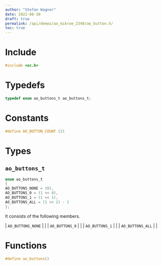 ```yaml
---
author: "Stefan Wagner"
date: 2022-08-30
draft: true
permalink: /api/demos/ao_mikroe_2340/ao_button.h/
toc: true
---
```


# Include

```c
#include <xc.h>
```

# Typedefs

```c
typedef enum ao_buttons_t ao_buttons_t;
```

# Constants

```c
#define AO_BUTTON_COUNT (2)
```

# Types

## `ao_buttons_t`

```c
enum ao_buttons_t
{
AO_BUTTONS_NONE = (0),
AO_BUTTONS_0 = (1 << 0),
AO_BUTTONS_1 = (1 << 1),
AO_BUTTONS_ALL = (1 << 2) - 1
};
```

It consists of the following members.

| `AO_BUTTONS_NONE` | |
| `AO_BUTTONS_0` | |
| `AO_BUTTONS_1` | |
| `AO_BUTTONS_ALL` | |

# Functions

```c
#define ao_buttons()
```
